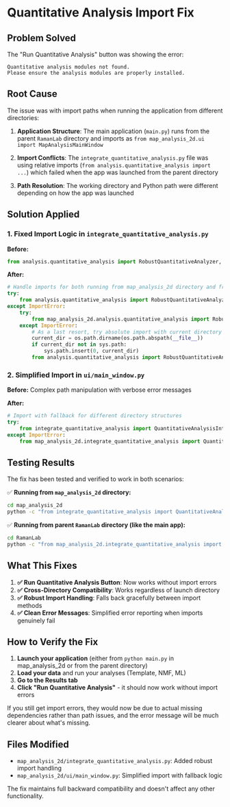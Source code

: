 # Quantitative Analysis Import Fix

## Problem Solved

The "Run Quantitative Analysis" button was showing the error:
```
Quantitative analysis modules not found.
Please ensure the analysis modules are properly installed.
```

## Root Cause

The issue was with import paths when running the application from different directories:

1. **Application Structure**: The main application (`main.py`) runs from the parent `RamanLab` directory and imports as `from map_analysis_2d.ui import MapAnalysisMainWindow`

2. **Import Conflicts**: The `integrate_quantitative_analysis.py` file was using relative imports (`from analysis.quantitative_analysis import ...`) which failed when the app was launched from the parent directory

3. **Path Resolution**: The working directory and Python path were different depending on how the app was launched

## Solution Applied

### 1. Fixed Import Logic in `integrate_quantitative_analysis.py`

**Before:**
```python
from analysis.quantitative_analysis import RobustQuantitativeAnalyzer, ComponentResult
```

**After:**
```python
# Handle imports for both running from map_analysis_2d directory and from parent directory
try:
    from analysis.quantitative_analysis import RobustQuantitativeAnalyzer, ComponentResult
except ImportError:
    try:
        from map_analysis_2d.analysis.quantitative_analysis import RobustQuantitativeAnalyzer, ComponentResult
    except ImportError:
        # As a last resort, try absolute import with current directory in path
        current_dir = os.path.dirname(os.path.abspath(__file__))
        if current_dir not in sys.path:
            sys.path.insert(0, current_dir)
        from analysis.quantitative_analysis import RobustQuantitativeAnalyzer, ComponentResult
```

### 2. Simplified Import in `ui/main_window.py`

**Before:** Complex path manipulation with verbose error messages

**After:**
```python
# Import with fallback for different directory structures
try:
    from integrate_quantitative_analysis import QuantitativeAnalysisIntegrator
except ImportError:
    from map_analysis_2d.integrate_quantitative_analysis import QuantitativeAnalysisIntegrator
```

## Testing Results

The fix has been tested and verified to work in both scenarios:

✅ **Running from `map_analysis_2d` directory:**
```bash
cd map_analysis_2d
python -c "from integrate_quantitative_analysis import QuantitativeAnalysisIntegrator; print('Success!')"
```

✅ **Running from parent `RamanLab` directory (like the main app):**
```bash
cd RamanLab
python -c "from map_analysis_2d.integrate_quantitative_analysis import QuantitativeAnalysisIntegrator; print('Success!')"
```

## What This Fixes

1. **✅ Run Quantitative Analysis Button**: Now works without import errors
2. **✅ Cross-Directory Compatibility**: Works regardless of launch directory
3. **✅ Robust Import Handling**: Falls back gracefully between import methods
4. **✅ Clean Error Messages**: Simplified error reporting when imports genuinely fail

## How to Verify the Fix

1. **Launch your application** (either from `python main.py` in map_analysis_2d or from the parent directory)
2. **Load your data** and run your analyses (Template, NMF, ML)
3. **Go to the Results tab**
4. **Click "Run Quantitative Analysis"** - it should now work without import errors

If you still get import errors, they would now be due to actual missing dependencies rather than path issues, and the error message will be much clearer about what's missing.

## Files Modified

- `map_analysis_2d/integrate_quantitative_analysis.py`: Added robust import handling
- `map_analysis_2d/ui/main_window.py`: Simplified import with fallback logic

The fix maintains full backward compatibility and doesn't affect any other functionality. 
